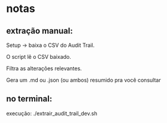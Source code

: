 # notas

## extração manual:
Setup → baixa o CSV do Audit Trail.

O script lê o CSV baixado.

Filtra as alterações relevantes.

Gera um .md ou .json (ou ambos) resumido pra você consultar

## no terminal:
execução: ./extrair_audit_trail_dev.sh
